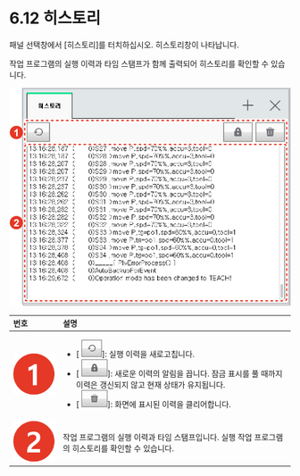 # 6.12 히스토리

패널 선택창에서 \[히스토리\]를 터치하십시오. 히스토리창이 나타납니다.

작업 프로그램의 실행 이력과 타임 스탬프가 함께 출력되어 히스토리를 확인할 수 있습니다.

![&#xADF8;&#xB9BC; 44 &#xD788;&#xC2A4;&#xD1A0;&#xB9AC;](../.gitbook/assets/image%20%28172%29.png)



<table>
  <thead>
    <tr>
      <th style="text-align:left">&#xBC88;&#xD638;</th>
      <th style="text-align:left">&#xC124;&#xBA85;</th>
    </tr>
  </thead>
  <tbody>
    <tr>
      <td style="text-align:left">
        <img src="../.gitbook/assets/c1.png" alt/>
      </td>
      <td style="text-align:left">
        <ul>
          <li>[
            <img src="../.gitbook/assets/bt-refresh.png" alt/>]: &#xC2E4;&#xD589; &#xC774;&#xB825;&#xC744; &#xC0C8;&#xB85C;&#xACE0;&#xCE69;&#xB2C8;&#xB2E4;.</li>
          <li>[
            <img src="../.gitbook/assets/bt-lock.png" alt/>]: &#xC0C8;&#xB85C;&#xC6B4; &#xC774;&#xB825;&#xC758; &#xC54C;&#xB9BC;&#xC744;
            &#xB055;&#xB2C8;&#xB2E4;. &#xC7A0;&#xAE08; &#xD45C;&#xC2DC;&#xB97C; &#xD480;
            &#xB54C;&#xAE4C;&#xC9C0; &#xC774;&#xB825;&#xC740; &#xAC31;&#xC2E0;&#xB418;&#xC9C0;
            &#xC54A;&#xACE0; &#xD604;&#xC7AC; &#xC0C1;&#xD0DC;&#xAC00; &#xC720;&#xC9C0;&#xB429;&#xB2C8;&#xB2E4;.</li>
          <li>[
            <img src="../.gitbook/assets/bt-trash.png" alt/>]: &#xD654;&#xBA74;&#xC5D0; &#xD45C;&#xC2DC;&#xB41C; &#xC774;&#xB825;&#xC744;
            &#xD074;&#xB9AC;&#xC5B4;&#xD569;&#xB2C8;&#xB2E4;.</li>
        </ul>
      </td>
    </tr>
    <tr>
      <td style="text-align:left">
        <img src="../.gitbook/assets/c2.png" alt/>
      </td>
      <td style="text-align:left">&#xC791;&#xC5C5; &#xD504;&#xB85C;&#xADF8;&#xB7A8;&#xC758; &#xC2E4;&#xD589;
        &#xC774;&#xB825;&#xACFC; &#xD0C0;&#xC784; &#xC2A4;&#xD0EC;&#xD504;&#xC785;&#xB2C8;&#xB2E4;.
        &#xC2E4;&#xD589; &#xC791;&#xC5C5; &#xD504;&#xB85C;&#xADF8;&#xB7A8;&#xC758;
        &#xD788;&#xC2A4;&#xD1A0;&#xB9AC;&#xB97C; &#xD655;&#xC778;&#xD560; &#xC218;
        &#xC788;&#xC2B5;&#xB2C8;&#xB2E4;.</td>
    </tr>
  </tbody>
</table>

